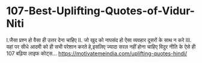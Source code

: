 # 107-Best-Uplifting-Quotes-of-Vidur-Niti
I.जैसा प्रश्न हो वैसा ही उत्तर देना चाहिए  II. जो खुद को नापसंद हो ऐसा व्यवहार दूसरों के साथ न करे  III. यहां पर सीधे आदमी को ही सभी परेशान करते हे,इसलिए ज्यादा सरल नहीं होना चाहिए  विदुर नीति के ऐसे ही 107 बढ़िया लाइफ कोट्स… https://motivatemeindia.com/uplifting-quotes-hindi/
